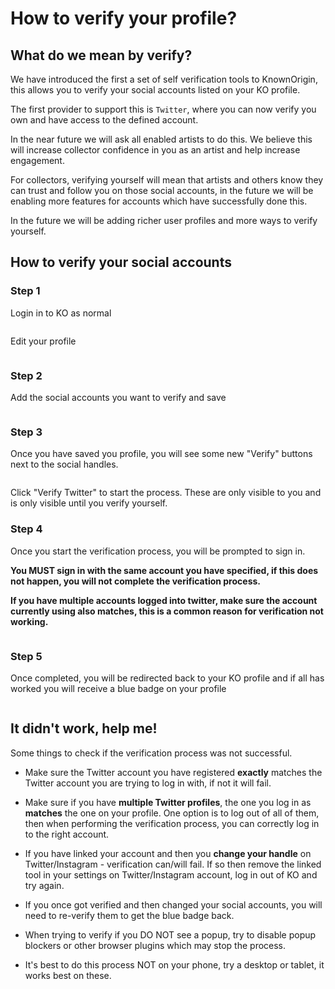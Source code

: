 # How to verify your profile?

## What do we mean by verify?

We have introduced the first a set of self verification tools to KnownOrigin, this allows you to verify your 
social accounts listed on your KO profile.

The first provider to support this is `Twitter`, where you can now verify you own and have access to the defined account.

In the near future we will ask all enabled artists to do this. 
We believe this will increase collector confidence in you as an artist and help increase engagement. 

For collectors, verifying yourself will mean that artists and others know they can trust and follow you on those social accounts, 
in the future we will be enabling more features for accounts which have successfully done this. 

In the future we will be adding richer user profiles and more ways to verify yourself.

## How to verify your social accounts

### Step 1

Login in to KO as normal

<img :src="$withBase('/user-social-verification/login-button.png')">

Edit your profile

<img :src="$withBase('/user-social-verification/edit-profile.png')">

### Step 2

Add the social accounts you want to verify and save

<img :src="$withBase('/user-social-verification/social-fields.png')">

### Step 3

Once you have saved you profile, you will see some new "Verify" buttons next to the social handles.

<img :src="$withBase('/user-social-verification/verify-buttons.png')">

Click "Verify Twitter" to start the process. These are only visible to you and is only visible until you verify yourself.

### Step 4

Once you start the verification process, you will be prompted to sign in. 

**You MUST sign in with the same account you have specified, if this does not happen, you will not complete the verification process.**

**If you have multiple accounts logged into twitter, make sure the account currently using also matches, this is a common reason for verification not working.**

<img :src="$withBase('/user-social-verification/twitter-tool-auth.png')">

### Step 5

Once completed, you will be redirected back to your KO profile and if all has worked you will receive a blue badge on your profile

<img :src="$withBase('/user-social-verification/verified-account.png')">

## It didn't work, help me!

Some things to check if the verification process was not successful.

* Make sure the Twitter account you have registered **exactly** matches the Twitter account you are trying to log in with, if not it will fail.

* Make sure if you have **multiple Twitter profiles**, the one you log in as **matches** the one on your profile. 
  One option is to log out of all of them, then when performing the verification process, you can correctly log in to the right account.

* If you have linked your account and then you **change your handle** on Twitter/Instagram -
  verification can/will fail. If so then remove the linked tool in your settings on Twitter/Instagram account, log in out of KO and try again.

* If you once got verified and then changed your social accounts, you will need to re-verify them to get the blue badge back.

* When trying to verify if you DO NOT see a popup, try to disable popup blockers or other browser plugins which may stop the process.

* It's best to do this process NOT on your phone, try a desktop or tablet, it works best on these.
